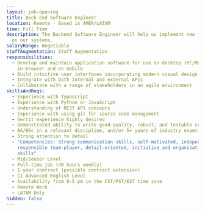 ```yaml
---
layout: job-opening
title: Back-End Software Engineer
location: Remote - Based in AMER/LATAM
time: Full Time
description: The Backend Software Engineer will help us implement new features
  on our systems.
salaryRange: Negotiable
staffAugmentation: Staff Augmentation
responsibilities:
  - Develop and maintain application software for use on desktop (PC/Mac/Linux),
    in-browser and on mobile
  - Build intuitive user interfaces incorporating modern visual design elements
  - Integrate with both internal and external APIs
  - Collaborate with a range of stakeholders in an agile environment
skillsAndReqs:
  - Experience with Typescript
  - Experience with Python or JavaScript
  - Understanding of REST API concepts
  - Experience with using git for source code management
  - Gerrit experience highly desired
  - Demonstrated ability to write good-quality, robust, and testable code
  - BA/BSc in a relevant discipline, and/or 5+ years of industry experience
  - Strong attention to detail
  - "Competencies: Strong communication skills, self-motivated, independent,
    responsible team-player, detail-oriented, initiative and organizational
    skills"
  - Mid/Senior Level
  - Full-time job (40 hours weekly)
  - 1-year contract (possible contract extension)
  - C1 Advanced English Level
  - Availability from 8-5 pm in the CST/PST/EST time zone
  - Remote Work
  - LATAM Only
hidden: false
---
```

